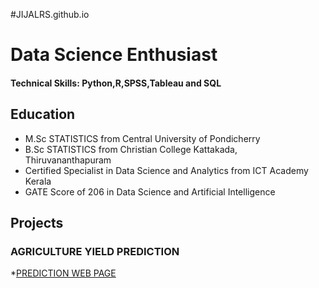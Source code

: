 #JIJALRS.github.io
# Data Science Enthusiast

#### Technical Skills: Python,R,SPSS,Tableau and SQL

## Education

* M.Sc STATISTICS from Central University of Pondicherry 
* B.Sc STATISTICS from Christian College Kattakada, Thiruvananthapuram
* Certified Specialist in Data Science and Analytics from ICT Academy Kerala
* GATE Score of 206 in Data Science and Artificial Intelligence

## Projects
### AGRICULTURE YIELD PREDICTION
*[PREDICTION WEB PAGE](https://agriculture-project.onrender.com)
